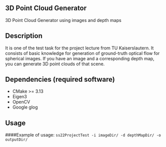 3D Point Cloud Generator
---
3D Point Cloud Generator using images and depth maps

Description
---
It is one of the test task for the project lecture from TU Kaiserslautern. It consists of basic knowledge for 
generation of ground-truth optical flow for spherical images. If you have an image and a corresponding depth map, 
you can generate 3D point clouds of that scene.

Dependencies (required software)
---
- CMake >= 3.13
- Eigen3
- OpenCV
- Google glog

Usage
---
####Example of usage:
```ss22ProjectTest -i imageDir/ -d depthMapDir/ -o outputDir/```


